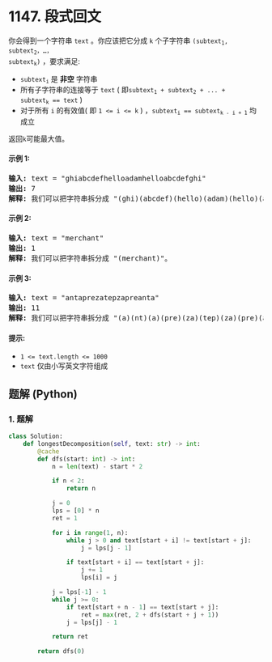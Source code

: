 # 1147. 段式回文
你会得到一个字符串 `text` 。你应该把它分成 `k` 个子字符串 <code>(subtext<sub>1</sub>, subtext<sub>2</sub>，…， subtext<sub>k</sub>)</code> ，要求满足:
* <code>subtext<sub>i</sub></code> 是 **非空** 字符串
* 所有子字符串的连接等于 `text` ( 即<code>subtext<sub>1</sub> + subtext<sub>2</sub> + ... + subtext<sub>k</sub> == text</code> )
* 对于所有 `i` 的有效值( 即 `1 <= i <= k` ) ，<code>subtext<sub>i</sub> == subtext<sub>k - i + 1</sub></code> 均成立

返回`k`可能最大值。

#### 示例 1:
<pre>
<strong>输入:</strong> text = "ghiabcdefhelloadamhelloabcdefghi"
<strong>输出:</strong> 7
<strong>解释:</strong> 我们可以把字符串拆分成 "(ghi)(abcdef)(hello)(adam)(hello)(abcdef)(ghi)"。
</pre>

#### 示例 2:
<pre>
<strong>输入:</strong> text = "merchant"
<strong>输出:</strong> 1
<strong>解释:</strong> 我们可以把字符串拆分成 "(merchant)"。
</pre>

#### 示例 3:
<pre>
<strong>输入:</strong> text = "antaprezatepzapreanta"
<strong>输出:</strong> 11
<strong>解释:</strong> 我们可以把字符串拆分成 "(a)(nt)(a)(pre)(za)(tep)(za)(pre)(a)(nt)(a)"。
</pre>

#### 提示:
* `1 <= text.length <= 1000`
* `text` 仅由小写英文字符组成

## 题解 (Python)

### 1. 题解
```Python
class Solution:
    def longestDecomposition(self, text: str) -> int:
        @cache
        def dfs(start: int) -> int:
            n = len(text) - start * 2

            if n < 2:
                return n

            j = 0
            lps = [0] * n
            ret = 1

            for i in range(1, n):
                while j > 0 and text[start + i] != text[start + j]:
                    j = lps[j - 1]

                if text[start + i] == text[start + j]:
                    j += 1
                    lps[i] = j

            j = lps[-1] - 1
            while j >= 0:
                if text[start + n - 1] == text[start + j]:
                    ret = max(ret, 2 + dfs(start + j + 1))
                j = lps[j] - 1

            return ret

        return dfs(0)
```
